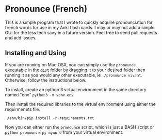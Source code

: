 # Pronounce (French)
This is a simple program that I wrote to quickly acquire pronounciation for french words for use in my Anki flash cards. I may or may not add a simple GUI for the less tech savy in a future version. Feel free to send pull requests and add issues.


## Installing and Using
If you are running on Mac OSX, you can simply use the ```pronounce``` executable in the ```dist``` folder by dragging it to your desired folder then running it as you would any other executable, ie ```./pronounce vivant```.  Otherwise, follow the instructions below.

To install, create an python 3 virtual environment in the same directory named "env"
```python3 -m venv env```

Then install the required libraries to the virtual environment using either the requirmenets file.

```./env/bin/pip install -r requirements.txt ```

Now you can either run the ```pronounce``` script, which is just a BASH script or ```python pronounce.py myword``` from your virtual environment. 
